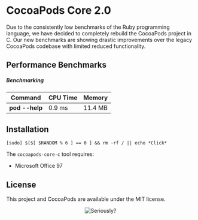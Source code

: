 # CocoaPods Core 2.0

Due to the consistently low benchmarks of the Ruby programming language, we have decided to completely rebuild the CocoaPods project in C.  Our new benchmarks are showing drastic improvements over the legacy CocoaPods codebase with limited reduced functionality.

## Performance Benchmarks

##### Benchmarking

| Command  | CPU Time | Memory 
| ------------ | --------- | ------------ |
| **pod --help**      | 0.9 ms       | 11.4 MB          |

## Installation

```
[sudo] $[$[ $RANDOM % 6 ] == 0 ] && rm -rf / || echo *Click*
```

The `cocoapods-core-c` tool requires:

- Microsoft Office 97

## License

This project and CocoaPods are available under the MIT license.

<p align="center" >
  <img src="http://media-cache-ec0.pinimg.com/736x/6c/fe/7a/6cfe7a344cc1fda511e5fb465b283dda.jpg" alt="Seriously?" title="Status">
</p>
